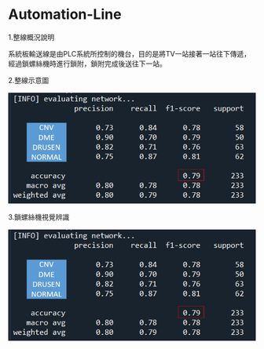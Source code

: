 # Automation-Line
1.整線概況說明

系統板輸送線是由PLC系統所控制的機台，目的是將TV一站接著一站往下傳遞，經過鎖螺絲機時進行鎖附，鎖附完成後送往下一站。

2.整線示意圖

![image](https://github.com/tddwso/Retina/blob/main/ACC.PNG)

3.鎖螺絲機視覺辨識

![image](https://github.com/tddwso/Retina/blob/main/ACC.PNG)
